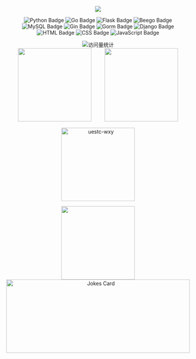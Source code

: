 <div align="center">
<!-- knock code pictures 敲代码的图片 -->
  <img src="https://cdn.jsdelivr.net/gh/uestc-wxy/uestc-wxy/img/coding.gif" /><br>

![Python Badge](https://img.shields.io/badge/Python-3776AB?logo=python&logoColor=fff&style=flat)
![Go Badge](https://img.shields.io/badge/Go-blue?logo=go&logoColor=fff&style=flat)
![Flask Badge](https://img.shields.io/badge/Flask-4FC08D?logo=flask&logoColor=fff&style=flat)
![Beego Badge](https://img.shields.io/badge/Beego-41CD52?logo=beego&logoColor=fff&style=flat)
![MySQL Badge](https://img.shields.io/badge/MySQL-47A248?logo=mysql&logoColor=fff&style=flat)
![Gin Badge](https://img.shields.io/badge/Gin-3DDC84?logo=gin&logoColor=fff&style=flat)
![Gorm Badge](https://img.shields.io/badge/Gorm-FCC624?logo=gorm&logoColor=fff&style=flat)
![Django Badge](https://img.shields.io/badge/Django-092E20?logo=django&logoColor=fff&style=flat)
![HTML Badge](https://img.shields.io/badge/HTML-E34F26?logo=html5&logoColor=fff&style=flat)
![CSS Badge](https://img.shields.io/badge/CSS-1572B6?logo=css3&logoColor=fff&style=flat)
![JavaScript Badge](https://img.shields.io/badge/JavaScript-F7DF1E?logo=javascript&logoColor=000&style=flat)

<div align="center">
  <!-- visitor statistics logo 访客数统计徽标 -->
  <img src="https://komarev.com/ghpvc/?username=uestc-wxy&label=Views&color=0e75b6&style=flat" alt="访问量统计" />
</div>

<div align="center">
    <span>&emsp;&emsp;</span>
    <img height="200px" src="https://github-readme-stats.vercel.app/api?username=uestc-wxy&count_private=true&show_icons=true" />
    <span>&emsp;&emsp;</span>
    <img height="200px" src="https://github-readme-stats.vercel.app/api/top-langs/?username=uestc-wxy&layout=compact&langs_count=8" />
    <span>&emsp;&emsp;</span>
</div>

<p align="center">
    <img height="200px" src="https://github-profile-trophy.vercel.app/?username=uestc-wxy&title=Stars,Followers,MultiLanguage,Commits,Issues,PullRequest&margin-w=10&margin-h=10" alt="uestc-wxy" />
</p>

<div align="center">
<img height="200px" src="https://github-readme-streak-stats.herokuapp.com/?user=uestc-wxy&theme=light&hide_border=true" />
<img height="200px" width="500px" src="https://readme-jokes.vercel.app/api?hideBorder&bgColor=%23FDFEFE" alt="Jokes Card" />
</div>
